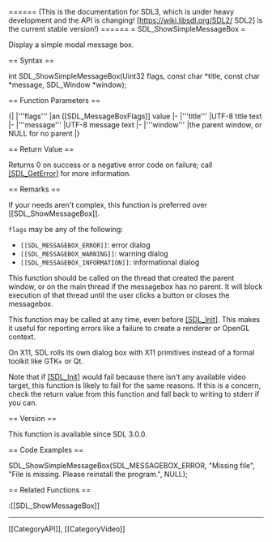 ====== (This is the documentation for SDL3, which is under heavy development and the API is changing! [https://wiki.libsdl.org/SDL2/ SDL2] is the current stable version!) ======
= SDL_ShowSimpleMessageBox =

Display a simple modal message box.

== Syntax ==

<syntaxhighlight lang='c'>
int SDL_ShowSimpleMessageBox(Uint32 flags, const char *title, const char *message, SDL_Window *window);
</syntaxhighlight>

== Function Parameters ==

{|
|'''flags'''
|an [[SDL_MessageBoxFlags]] value
|-
|'''title'''
|UTF-8 title text
|-
|'''message'''
|UTF-8 message text
|-
|'''window'''
|the parent window, or NULL for no parent
|}

== Return Value ==

Returns 0 on success or a negative error code on failure; call
[[SDL_GetError]]() for more information.

== Remarks ==

If your needs aren't complex, this function is preferred over
[[SDL_ShowMessageBox]].

<code>flags</code> may be any of the following:

* <code>[[SDL_MESSAGEBOX_ERROR]]</code>: error dialog
* <code>[[SDL_MESSAGEBOX_WARNING]]</code>: warning dialog
* <code>[[SDL_MESSAGEBOX_INFORMATION]]</code>: informational dialog

This function should be called on the thread that created the parent
window, or on the main thread if the messagebox has no parent. It will
block execution of that thread until the user clicks a button or closes the
messagebox.

This function may be called at any time, even before [[SDL_Init]](). This
makes it useful for reporting errors like a failure to create a renderer or
OpenGL context.

On X11, SDL rolls its own dialog box with X11 primitives instead of a
formal toolkit like GTK+ or Qt.

Note that if [[SDL_Init]]() would fail because there isn't any available
video target, this function is likely to fail for the same reasons. If this
is a concern, check the return value from this function and fall back to
writing to stderr if you can.

== Version ==

This function is available since SDL 3.0.0.

== Code Examples ==

<syntaxhighlight lang='c++'>
SDL_ShowSimpleMessageBox(SDL_MESSAGEBOX_ERROR,
                         "Missing file",
                         "File is missing. Please reinstall the program.",
                         NULL);
</syntaxhighlight>

== Related Functions ==

:[[SDL_ShowMessageBox]]

----
[[CategoryAPI]], [[CategoryVideo]]


